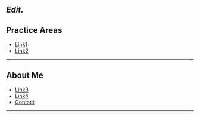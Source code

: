 <i>Edit.</i>
---

## Practice Areas
- [ Link1 ](#link1)<br>
- [ Link2 ](#link2)<br>

---

## About Me
- [ Link3 ](#link3)<br>
- [ Link4 ](#link4)<br>
- [ Contact ](#contact)<br>

---
